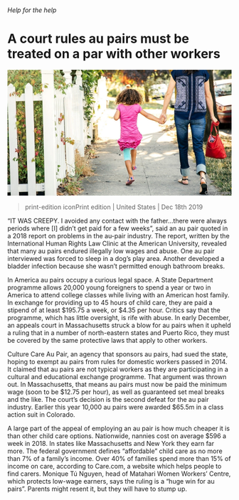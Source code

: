 ###### Help for the help

# A court rules au pairs must be treated on a par with other workers 

![image](images/20191221_usp501.jpg) 

> print-edition iconPrint edition | United States | Dec 18th 2019 

“IT WAS CREEPY. I avoided any contact with the father…there were always periods where [I] didn’t get paid for a few weeks”, said an au pair quoted in a 2018 report on problems in the au-pair industry. The report, written by the International Human Rights Law Clinic at the American University, revealed that many au pairs endured illegally low wages and abuse. One au pair interviewed was forced to sleep in a dog’s play area. Another developed a bladder infection because she wasn’t permitted enough bathroom breaks. 

In America au pairs occupy a curious legal space. A State Department programme allows 20,000 young foreigners to spend a year or two in America to attend college classes while living with an American host family. In exchange for providing up to 45 hours of child care, they are paid a stipend of at least $195.75 a week, or $4.35 per hour. Critics say that the programme, which has little oversight, is rife with abuse. In early December, an appeals court in Massachusetts struck a blow for au pairs when it upheld a ruling that in a number of north-eastern states and Puerto Rico, they must be covered by the same protective laws that apply to other workers. 

Culture Care Au Pair, an agency that sponsors au pairs, had sued the state, hoping to exempt au pairs from rules for domestic workers passed in 2014. It claimed that au pairs are not typical workers as they are participating in a cultural and educational exchange programme. That argument was thrown out. In Massachusetts, that means au pairs must now be paid the minimum wage (soon to be $12.75 per hour), as well as guaranteed set meal breaks and the like. The court’s decision is the second defeat for the au pair industry. Earlier this year 10,000 au pairs were awarded $65.5m in a class action suit in Colorado. 

A large part of the appeal of employing an au pair is how much cheaper it is than other child care options. Nationwide, nannies cost on average $596 a week in 2018. In states like Massachusetts and New York they earn far more. The federal government defines “affordable” child care as no more than 7% of a family’s income. Over 40% of families spend more than 15% of income on care, according to Care.com, a website which helps people to find carers. Monique Tú Nguyen, head of Matahari Women Workers’ Centre, which protects low-wage earners, says the ruling is a “huge win for au pairs”. Parents might resent it, but they will have to stump up. 

